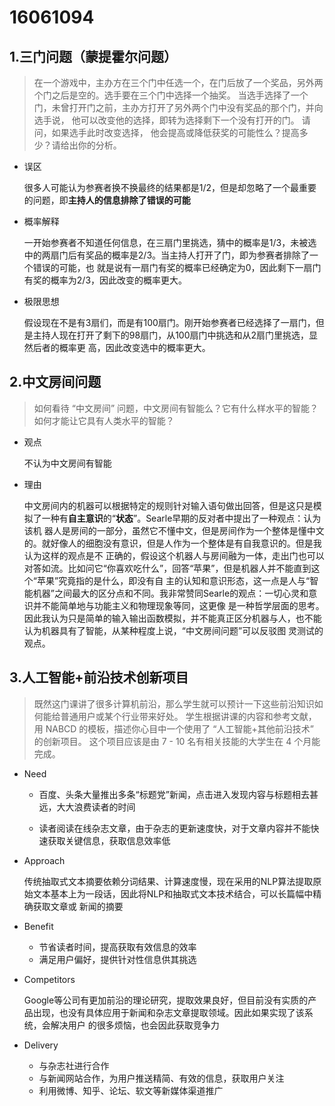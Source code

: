 # 16061094
## 1.三门问题（蒙提霍尔问题）

>在一个游戏中，主办方在三个门中任选一个，在门后放了一个奖品，另外两个门之后是空的。选手要在三个门中选择一个抽奖。 当选手选择了一个门，未曾打开门之前，主办方打开了另外两个门中没有奖品的那个门，并向选手说， 他可以改变他的选择，即转为选择剩下一个没有打开的门。 请问，如果选手此时改变选择， 他会提高或降低获奖的可能性么？提高多少？请给出你的分析。

- 误区

  很多人可能认为参赛者换不换最终的结果都是1/2，但是却忽略了一个最重要的问题，即**主持人的信息排除了错误的可能**
  
- 概率解释

  一开始参赛者不知道任何信息，在三扇门里挑选，猜中的概率是1/3，未被选中的两扇门后有奖品的概率是2/3。当主持人打开了门，即为参赛者排除了一个错误的可能，也   就是说有一扇门有奖的概率已经确定为0，因此剩下一扇门有奖的概率为2/3，因此改变的概率更大。
  
- 极限思想

  假设现在不是有3扇们，而是有100扇门。刚开始参赛者已经选择了一扇门，但是主持人现在打开了剩下的98扇门，从100扇门中挑选和从2扇门里挑选，显然后者的概率更   高，因此改变选中的概率更大。
## 2.中文房间问题

>如何看待 “中文房间” 问题，中文房间有智能么？它有什么样水平的智能？如何才能让它具有人类水平的智能？

- 观点

  不认为中文房间有智能
  
- 理由

  中文房间内的机器可以根据特定的规则针对输入语句做出回答，但是这只是模拟了一种有**自主意识**的“**状态**”。Searle早期的反对者中提出了一种观点：认为该机   器人是房间的一部分，虽然它不懂中文，但是房间作为一个整体是懂中文的。就好像人的细胞没有意识，但是人作为一个整体是有自我意识的。但是我认为这样的观点是不   正确的，假设这个机器人与房间融为一体，走出门也可以对答如流。比如问它“你喜欢吃什么”，回答“苹果”，但是机器人并不能直到这个“苹果”究竟指的是什么，即没有自   主的认知和意识形态，这一点是人与“智能机器”之间最大的区分点和不同。我非常赞同Searle的观点：一切心灵和意识并不能简单地与功能主义和物理现象等同，这更像   是一种哲学层面的思考。因此我认为只是简单的输入输出函数模拟，并不能真正区分机器与人，也不能认为机器具有了智能，从某种程度上说，“中文房间问题”可以反驳图   灵测试的观点。
## 3.人工智能+前沿技术创新项目

>既然这门课讲了很多计算机前沿，那么学生就可以预计一下这些前沿知识如何能给普通用户或某个行业带来好处。 学生根据讲课的内容和参考文献，用 NABCD 的模板，描述你心目中一个使用了 “人工智能+其他前沿技术” 的创新项目。 这个项目应该是由 7 - 10 名有相关技能的大学生在 4 个月能完成。

- Need

  + 百度、头条大量推出多条“标题党”新闻，点击进入发现内容与标题相去甚远，大大浪费读者的时间
  
  + 读者阅读在线杂志文章，由于杂志的更新速度快，对于文章内容并不能快速获取关键信息，获取信息效率低
  
- Approach
  
  传统抽取式文本摘要依赖分词结果、计算速度慢，现在采用的NLP算法提取原始文本基本上为一段话，因此将NLP和抽取式文本技术结合，可以长篇幅中精确获取文章或   新闻的摘要
  
- Benefit
  + 节省读者时间，提高获取有效信息的效率
  + 满足用户偏好，提供针对性信息供其挑选
  
- Competitors

  Google等公司有更加前沿的理论研究，提取效果良好，但目前没有实质的产品出现，也没有具体应用于新闻和杂志文章提取领域。因此如果实现了该系统，会解决用户   的很多烦恼，也会因此获取竞争力
  
- Delivery

  + 与杂志社进行合作
  + 与新闻网站合作，为用户推送精简、有效的信息，获取用户关注
  + 利用微博、知乎、论坛、软文等新媒体渠道推广
  

